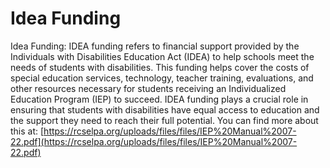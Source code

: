 # Idea Funding
Idea Funding: IDEA funding refers to financial support provided by the Individuals with Disabilities Education Act (IDEA) to help schools meet the needs of students with disabilities. This funding helps cover the costs of special education services, technology, teacher training, evaluations, and other resources necessary for students receiving an Individualized Education Program (IEP) to succeed. IDEA funding plays a crucial role in ensuring that students with disabilities have equal access to education and the support they need to reach their full potential.
You can find more about this at: [https://rcselpa.org/uploads/files/files/IEP%20Manual%2007-22.pdf](https://rcselpa.org/uploads/files/files/IEP%20Manual%2007-22.pdf)